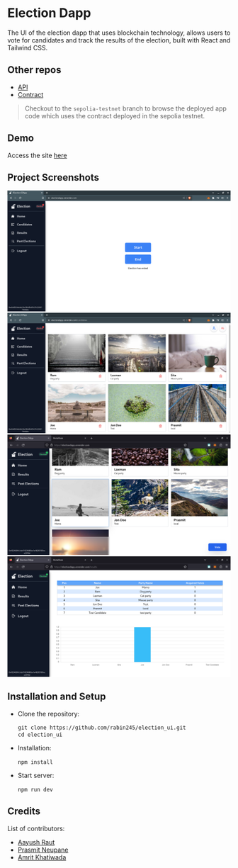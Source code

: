 # Election Dapp

The UI of the election dapp that uses blockchain technology, allows users to vote for candidates and track the results of the election, built with React and Tailwind CSS.

## Other repos

- [API](https://github.com/rabin245/election_app_api)
- [Contract](https://github.com/rabin245/election_hardhat)

> Checkout to the `sepolia-testnet` branch to browse the deployed app code which uses the contract deployed in the sepolia testnet.

## Demo

Access the site [here](https://electiondapp.onrender.com)

## Project Screenshots

<img src="./screenshots/ss1.png" height="auto" width="700px">
<img src="./screenshots/ss2.png" height="auto" width="700px">
<img src="./screenshots/ss3.png" height="auto" width="700px">
<img src="./screenshots/ss4.png" height="auto" width="700px">

## Installation and Setup

- Clone the repository:
  ```shell
  git clone https://github.com/rabin245/election_ui.git
  cd election_ui
  ```
- Installation:

  `npm install`

- Start server:

  `npm run dev`

## Credits

List of contributors:

- [Aayush Raut](https://github.com/aayussraut)
- [Prasmit Neupane](https://github.com/pras557)
- [Amrit Khatiwada](https://github.com/amritkh078)
